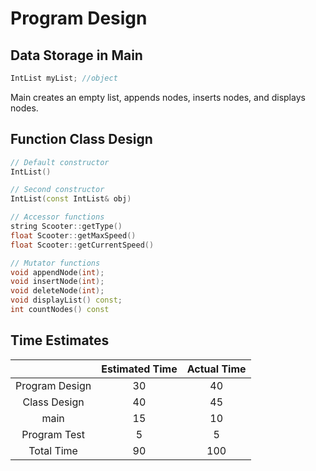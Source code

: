 # Program Design
## Data Storage in Main
``` cpp
IntList myList; //object
```
Main creates an empty list, appends nodes, inserts nodes, and displays nodes.
## Function Class Design
``` cpp
// Default constructor
IntList()

// Second constructor
IntList(const IntList& obj)

// Accessor functions
string Scooter::getType()
float Scooter::getMaxSpeed()
float Scooter::getCurrentSpeed()

// Mutator functions
void appendNode(int);
void insertNode(int);
void deleteNode(int);
void displayList() const;
int countNodes() const
```
## Time Estimates
|  | Estimated Time    | Actual Time    |
| :---:   | :---: | :---: |
| Program Design | 30   | 40   |
| Class Design |  40  | 45   |
| main | 15   | 10   |
| Program Test | 5   | 5   |
| Total Time | 90   | 100   |
